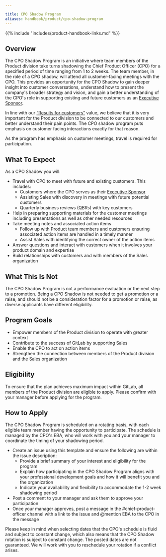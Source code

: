 ```yaml
---

title: CPO Shadow Program
aliases: handbook/product/cpo-shadow-program
---
```


{{% include "includes/product-handbook-links.md" %}}

## Overview

The CPO Shadow Program is an initiative where team members of the Product division take turns shadowing the Chief Product Officer (CPO) for a specified period of time ranging from 1 to 2 weeks. The team member, in the role of a CPO shadow, will attend all customer-facing meetings with the CPO. This provides an opportunity for the CPO Shadow to gain deeper insight into customer conversations, understand how to present the company's broader strategy and vision, and gain a better understanding of the CPO's role in supporting existing and future customers as an [Executive Sponsor](/handbook/sales/field-operations/field-enablement/executive-sponsor-program/).

In line with our [“Results for customers”](/handbook/values/#results) value, we believe that it is very important for the Product division to be connected to our customers and better understand their pain points. The CPO shadow program puts emphasis on customer facing interactions exactly for that reason.

As the program has emphasis on customer meetings, travel is required for participation.

## What To Expect

As a CPO Shadow you will:

* Travel with CPO to meet with future and existing customers. This includes:
  * Customers where the CPO serves as their [Executive Sponsor](/handbook/sales/field-operations/field-enablement/executive-sponsor-program/)
  * Assisting Sales with discovery in meetings with future potential customers
  * Quarterly business reviews (QBRs) with key customers
* Help in preparing supporting materials for the customer meetings including presentations as well as other needed resources
* Take meeting notes and associated action items
  * Follow up with Product team members and customers ensuring associated action items are handled in a timely manner
  * Assist Sales with identifying the correct owner of the action items
* Answer questions and interact with customers when it involves your product domain and expertise
* Build relationships with customers and with members of the Sales organization

## What This Is Not

The CPO Shadow Program is not a performance evaluation or the next step to a promotion. Being a CPO Shadow is not needed to get a promotion or a raise, and should not be a consideration factor for a promotion or raise, as diverse applicants have different eligibility.

## Program Goals

* Empower members of the Product division to operate with greater context
* Contribute to the success of GitLab by supporting Sales
* Enable the CPO to act on action items
* Strengthen the connection between members of the Product division and the Sales organization

## Eligibility

To ensure that the plan achieves maximum impact within GitLab, all members of the Product division are eligible to apply. Please confirm with your manager before applying for the program.

## How to Apply

The CPO Shadow Program is scheduled on a rotating basis, with each eligible team member having the opportunity to participate. The schedule is managed by the CPO's EBA, who will work with you and your manager to coordinate the timing of your shadowing period.

* Create an issue using this template and ensure the following are within the issue description:
  * Provide a brief summary of your interest and eligibility for the program
  * Explain how participating in the CPO Shadow Program aligns with your professional development goals and how it will benefit you and the organization
  * Indicate your availability and flexibility to accommodate the 1-2 week shadowing period
* Post a comment to your manager and ask them to approve your participation
* Once your manager approves, post a message in the #chief-product-officer channel with a link to the issue and @mention EBA to the CPO in the message

Please keep in mind when selecting dates that the CPO's schedule is fluid and subject to constant change, which also means that the CPO Shadow rotation is subject to constant change. The posted dates are not guaranteed. We will work with you to reschedule your rotation if a conflict arises.

